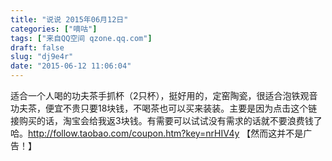 ```yaml
---
title: "说说 2015年06月12日"
categories: ["嘀咕"]
tags: ["来自QQ空间 qzone.qq.com"]
draft: false
slug: "dj9e4r"
date: "2015-06-12 11:06:04"
---
```


适合一个人喝的功夫茶手抓杯（2只杯），挺好用的，定窑陶瓷，很适合泡铁观音功夫茶，便宜不贵只要18块钱，不喝茶也可以买来装装。主要是因为点击这个链接购买的话，淘宝会给我返3块钱。有需要可以试试没有需求的话就不要浪费钱了哈。http://follow.taobao.com/coupon.htm?key=nrHIV4y 【然而这并不是广告！】
